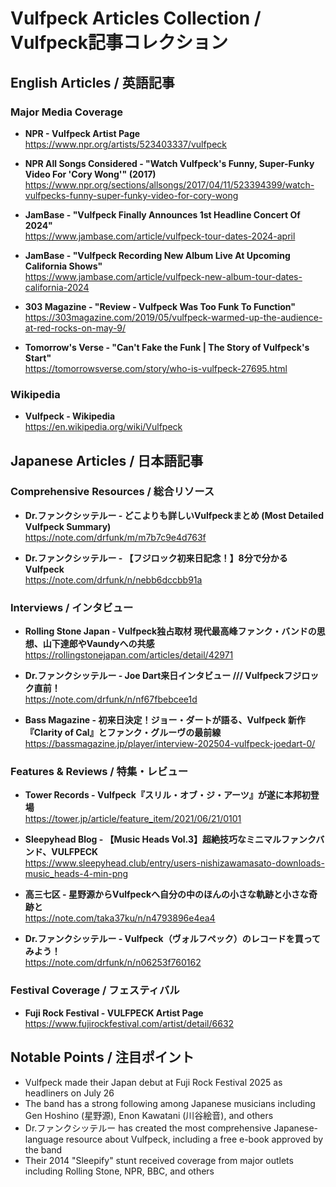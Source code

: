 # Vulfpeck Articles Collection / Vulfpeck記事コレクション

## English Articles / 英語記事

### Major Media Coverage
- **NPR - Vulfpeck Artist Page**  
  https://www.npr.org/artists/523403337/vulfpeck
  
- **NPR All Songs Considered - "Watch Vulfpeck's Funny, Super-Funky Video For 'Cory Wong'" (2017)**  
  https://www.npr.org/sections/allsongs/2017/04/11/523394399/watch-vulfpecks-funny-super-funky-video-for-cory-wong

- **JamBase - "Vulfpeck Finally Announces 1st Headline Concert Of 2024"**  
  https://www.jambase.com/article/vulfpeck-tour-dates-2024-april

- **JamBase - "Vulfpeck Recording New Album Live At Upcoming California Shows"**  
  https://www.jambase.com/article/vulfpeck-new-album-tour-dates-california-2024

- **303 Magazine - "Review - Vulfpeck Was Too Funk To Function"**  
  https://303magazine.com/2019/05/vulfpeck-warmed-up-the-audience-at-red-rocks-on-may-9/

- **Tomorrow's Verse - "Can't Fake the Funk | The Story of Vulfpeck's Start"**  
  https://tomorrowsverse.com/story/who-is-vulfpeck-27695.html

### Wikipedia
- **Vulfpeck - Wikipedia**  
  https://en.wikipedia.org/wiki/Vulfpeck

## Japanese Articles / 日本語記事

### Comprehensive Resources / 総合リソース
- **Dr.ファンクシッテルー - どこよりも詳しいVulfpeckまとめ (Most Detailed Vulfpeck Summary)**  
  https://note.com/drfunk/m/m7b7c9e4d763f

- **Dr.ファンクシッテルー - 【フジロック初来日記念！】8分で分かるVulfpeck**  
  https://note.com/drfunk/n/nebb6dccbb91a

### Interviews / インタビュー
- **Rolling Stone Japan - Vulfpeck独占取材 現代最高峰ファンク・バンドの思想、山下達郎やVaundyへの共感**  
  https://rollingstonejapan.com/articles/detail/42971

- **Dr.ファンクシッテルー - Joe Dart来日インタビュー /// Vulfpeckフジロック直前！**  
  https://note.com/drfunk/n/nf67fbebcee1d

- **Bass Magazine - 初来日決定！ジョー・ダートが語る、Vulfpeck 新作『Clarity of Cal』とファンク・グルーヴの最前線**  
  https://bassmagazine.jp/player/interview-202504-vulfpeck-joedart-0/

### Features & Reviews / 特集・レビュー
- **Tower Records - Vulfpeck『スリル・オブ・ジ・アーツ』が遂に本邦初登場**  
  https://tower.jp/article/feature_item/2021/06/21/0101

- **Sleepyhead Blog - 【Music Heads Vol.3】超絶技巧なミニマルファンクバンド、VULFPECK**  
  https://www.sleepyhead.club/entry/users-nishizawamasato-downloads-music_heads-4-min-png

- **高三七区 - 星野源からVulfpeckへ自分の中のほんの小さな軌跡と小さな奇跡と**  
  https://note.com/taka37ku/n/n4793896e4ea4

- **Dr.ファンクシッテルー - Vulfpeck（ヴォルフペック）のレコードを買ってみよう！**  
  https://note.com/drfunk/n/n06253f760162

### Festival Coverage / フェスティバル
- **Fuji Rock Festival - VULFPECK Artist Page**  
  https://www.fujirockfestival.com/artist/detail/6632

## Notable Points / 注目ポイント
- Vulfpeck made their Japan debut at Fuji Rock Festival 2025 as headliners on July 26
- The band has a strong following among Japanese musicians including Gen Hoshino (星野源), Enon Kawatani (川谷絵音), and others
- Dr.ファンクシッテルー has created the most comprehensive Japanese-language resource about Vulfpeck, including a free e-book approved by the band
- Their 2014 "Sleepify" stunt received coverage from major outlets including Rolling Stone, NPR, BBC, and others